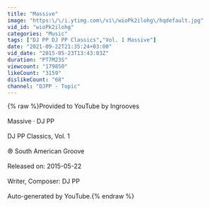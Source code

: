 ```yaml
---
title: "Massive"
image: "https:\/\/i.ytimg.com\/vi\/wioPk2ilohg\/hqdefault.jpg"
vid_id: "wioPk2ilohg"
categories: "Music"
tags: ["DJ PP DJ PP Classics","Vol. 1 Massive"]
date: "2021-09-22T21:35:24+03:00"
vid_date: "2015-05-23T13:43:03Z"
duration: "PT7M23S"
viewcount: "179850"
likeCount: "3159"
dislikeCount: "68"
channel: "DJPP - Topic"
---
```

{% raw %}Provided to YouTube by Ingrooves<br /><br />Massive · DJ PP<br /><br />DJ PP Classics, Vol. 1<br /><br />℗ South American Groove<br /><br />Released on: 2015-05-22<br /><br />Writer, Composer: DJ PP<br /><br />Auto-generated by YouTube.{% endraw %}
